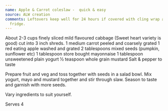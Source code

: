 ```yaml
---
name: Apple & Carrot coleslaw -  quick & easy
source: ALW creation
comments: Leftovers keep well for 24 hours if covered with cling wrap and stored in
  fridge.
---
```


About 2-3 cups finely sliced mild flavoured cabbage 
(Sweet heart variety is good) cut into 3 inch shreds.
1 medium carrot peeled and coarsely grated 
1 red eating apple washed and grated
2 tablespoons mixed seeds (pumpkin, sunflower etc)
1 tablespoon store bought mayonnaise
1 tablespoon unsweetened plain yogurt
½ teaspoon whole grain mustard
Salt & pepper to taste

Prepare fruit and veg and toss together with seeds in a salad bowl.
Mix yogurt, mayo and mustard together and stir through slaw.
Season to taste and garnish with more seeds.

Vary ingredients to suit yourself.

Serves 4



